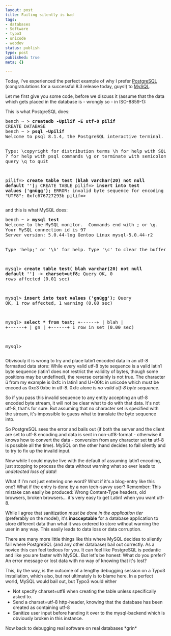 ```yaml
---
layout: post
title: Failing silently is bad
tags:
- databases
- Software
- typo3
- unicode
- webdev
status: publish
type: post
published: true
meta: {}

---
```

<p>Today, I've experienced the perfect example of why I prefer <a href="http://www.postgresql.org">PostgreSQL</a> (congratulations for a successful 8.3 release today, guys!) to <a href="http://www.mysql.com">MySQL</a>.</p> <p>Let me first give you some code, before we discuss it (assume that the data which gets placed in the database is - wrongly so - in ISO-8859-1):</p> <p>This is what PostgreSQL does:</p><pre class="code">bench ~ &gt; <strong>createdb -Upilif -E utf-8 pilif</strong>
CREATE DATABASE
bench ~ &gt; <strong>psql -Upilif</strong>
Welcome to psql 8.1.4, the PostgreSQL interactive terminal.

Type:  \copyright for distribution terms
       \h for help with SQL commands
       \? for help with psql commands
       \g or terminate with semicolon to execute query
       \q to quit

pilif=&gt; <strong>create table test (blah varchar(20) not null default '');</strong>
CREATE TABLE
pilif=&gt; <strong>insert into test values ('gnügg');</strong>
ERROR:  invalid byte sequence for encoding "UTF8": 0xfc676727293b
pilif=&gt;
</pre>
<p>and this is what MySQL does:</p><pre class="code">bench ~ &gt; <strong>mysql test</strong>
Welcome to the MySQL monitor.  Commands end with ; or \g.
Your MySQL connection id is 97
Server version: 5.0.44-log Gentoo Linux mysql-5.0.44-r2

Type 'help;' or '\h' for help. Type '\c' to clear the buffer.

mysql&gt; <strong>create table test( blah varchar(20) not null default '')</strong>
    -&gt; <strong>charset=utf8;</strong>
Query OK, 0 rows affected (0.01 sec)

mysql&gt; <strong>insert into test values ('gnügg');</strong>
Query OK, 1 row affected, 1 warning (0.00 sec)

mysql&gt; <strong>select * from test;</strong>
+------+
| blah |
+------+
| gn   |
+------+
1 row in set (0.00 sec)

mysql&gt;
</pre>
<p>Obvisouly it is wrong to try and place latin1 encoded data in an utf-8 formatted data store: While every valid utf-8 byte sequence is a valid latin1 byte sequence (latin1 does not restrict the validity of bytes, though some positions may be undefined), the reverse certainly is not true. The character ü from my example is 0xfc in latin1 and U+00fc in unicode which must be encoed as 0xc3 0xbc in utf-8. 0xfc alone is <em>no valid utf-8 byte sequence</em>.</p>
<p>So if you pass this invalid sequence to any entity accepting an utf-8 encoded byte stream, it will not be clear what to do with that data. It's not utf-8, that's for sure. But assuming that no character set is specified with the stream, it's impossible to guess what to translate the byte sequence into.</p>
<p>So PostgreSQL sees the error and bails out (if both the server and the client are set to utf-8 encoding and data is sent in non-utf8-format - otherwise it knows how to convert the data - conversion from any character set <strong>to</strong> utf-8 is possible all the time). MySQL on the other hand decides to fail silently and to try to fix up the invalid input.</p>
<p>Now while I could maybe live with the default of assuming latin1 encoding, just stopping to process the data without warning what so ever leads to <em>undetected loss of data</em>!</p>
<p>What if I'm not just entering one word? What if it's a blog-entry like this one? What if the entry is done by a non tech-savvy user? Remember: This mistake can easily be produced: Wrong Content-Type headers, old browsers, broken browsers... it's very easy to get Latin1 when you want utf-8. </p>
<p>While I agree that sanitization <em>must be done in the application tier</em> (preferably on the model), it's <strong>inacceptable</strong> for a database application to store different data than what it was ordered to store without warning the user in any way. This easily leads to data loss or data corruption.</p>
<p>There are many more little things like this where MySQL decides to silently fail where PostgreSQL (and any other database) bail out correctly. As a novice this can feel tedious for you. It can feel like PostgreSQL is pedantic and like you are faster with MySQL. But let's be honest: What do you prefer? An error message or lost data with no way of knowing that it's lost?</p>
<p>This, by the way, is the outcome of a lengthy debugging session on a Typo3 installation, which also, but not ultimately is to blame here. In a perfect world, MySQL would bail out, but Typo3 would either</p>
<ul>
<li>Not specify charset=utf8 when creating the table unless specifically asked to.
<li>Send a charset=utf-8 http-header, knowing that the database has been created as containing utf-8
<li>Sanitize user input before handing it over to the mysql-backend which is obviously broken in this instance.</li></ul>
<p>Now back to debugging real software on real databases *grin*</p>
